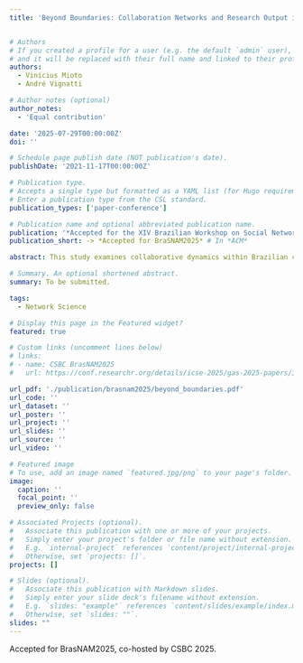 ```yaml
---
title: 'Beyond Boundaries: Collaboration Networks and Research Output in Brazilian Computer Science'


# Authors
# If you created a profile for a user (e.g. the default `admin` user), write the username (folder name) here
# and it will be replaced with their full name and linked to their profile.
authors:
  - Vinícius Mioto
  - André Vignatti

# Author notes (optional)
author_notes:
  - 'Equal contribution'

date: '2025-07-29T00:00:00Z'
doi: ''

# Schedule page publish date (NOT publication's date).
publishDate: '2021-11-17T00:00:00Z'

# Publication type.
# Accepts a single type but formatted as a YAML list (for Hugo requirements).
# Enter a publication type from the CSL standard.
publication_types: ['paper-conference']

# Publication name and optional abbreviated publication name.
publication: '*Accepted for the XIV Brazilian Workshop on Social Network Analysis and Mining (BraSNAM2025)*'
publication_short: -> *Accepted for BraSNAM2025* # In *ACM*

abstract: This study examines collaborative dynamics within Brazilian computer science research through network analysis and bibliometric methods. Using OpenAlex data spanning 2015–2024, we analyze publication trends, citation metrics, and co-authorship networks to understand international engagement patterns and subfield collaboration differences. Our findings reveal that while Brazil ranks 12th globally in computer science output, approximately 75% of its publications involve exclusively domestic partnerships, with significant variation across subfields. Network analyses identify distinct clustering patterns organized by subfield, with influential bridging researchers facilitating knowledge transfer across disciplinary boundaries. The United States emerges as Brazil’s primary international collaborator across all subfields, while the second major collaborator vary for each subdield. Our methodological framework provides a foundation for developing evidence-based strategies to optimize research investment and strengthen Brazil’s position in the global scientific community.

# Summary. An optional shortened abstract.
summary: To be submitted.

tags:
  - Network Science

# Display this page in the Featured widget?
featured: true

# Custom links (uncomment lines below)
# links:
# - name: CSBC BrasNAM2025
#   url: https://conf.researchr.org/details/icse-2025/gas-2025-papers/3/A-Mapping-of-Recording-based-Game-Test-Automation-Tools

url_pdf: './publication/brasnam2025/beyond_boundaries.pdf'
url_code: ''
url_dataset: ''
url_poster: ''
url_project: ''
url_slides: ''
url_source: ''
url_video: ''

# Featured image
# To use, add an image named `featured.jpg/png` to your page's folder.
image:
  caption: ''
  focal_point: ''
  preview_only: false

# Associated Projects (optional).
#   Associate this publication with one or more of your projects.
#   Simply enter your project's folder or file name without extension.
#   E.g. `internal-project` references `content/project/internal-project/index.md`.
#   Otherwise, set `projects: []`.
projects: []

# Slides (optional).
#   Associate this publication with Markdown slides.
#   Simply enter your slide deck's filename without extension.
#   E.g. `slides: "example"` references `content/slides/example/index.md`.
#   Otherwise, set `slides: ""`.
slides: ""
---
```


Accepted for BrasNAM2025, co-hosted by CSBC 2025.